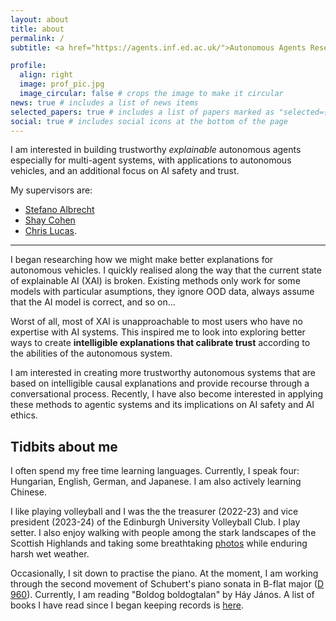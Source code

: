 ```yaml
---
layout: about
title: about
permalink: /
subtitle: <a href="https://agents.inf.ed.ac.uk/">Autonomous Agents Research Group (AARG)</a> - University of Edinburgh, UK.

profile:
  align: right
  image: prof_pic.jpg
  image_circular: false # crops the image to make it circular
news: true # includes a list of news items
selected_papers: true # includes a list of papers marked as "selected={true}"
social: true # includes social icons at the bottom of the page
---
```


I am interested in building trustworthy <em>explainable</em> autonomous agents especially for multi-agent systems, with applications to autonomous vehicles, and an additional focus on AI safety and trust.

My supervisors are:
- [Stefano Albrecht](https://agents.inf.ed.ac.uk/stefano-albrecht/)
- [Shay Cohen](https://homepages.inf.ed.ac.uk/scohen/)
- [Chris Lucas](https://homepages.inf.ed.ac.uk/clucas2/).

<hr />

I began researching how we might make better explanations for autonomous vehicles.
I quickly realised along the way that the current state of explainable AI (XAI) is broken.
Existing methods only work for some models with particular asumptions, they ignore OOD data, always assume that the AI model is correct, and so on...

Worst of all, most of XAI is unapproachable to most users who have no expertise with AI systems.
This inspired me to look into exploring better ways to create **intelligible explanations that calibrate trust** according to the abilities of the autonomous system.

I am interested in creating more trustworthy autonomous systems that are based on intelligible causal explanations and provide recourse through a conversational process. Recently, I have also become interested in applying these methods to agentic systems and its implications on AI safety and AI ethics.


## Tidbits about me

I often spend my free time learning languages. Currently, I speak four: Hungarian, English, German, and Japanese. I am also actively learning Chinese.

I like playing volleyball and I was the the treasurer (2022-23) and vice president (2023-24) of the Edinburgh University Volleyball Club. I play setter. I also enjoy walking with people among the stark landscapes of the Scottish Highlands and taking some breathtaking [photos](https://www.instagram.com/balinthy/) while enduring harsh wet weather.

Occasionally, I sit down to practise the piano. At the moment, I am working through the second movement of Schubert's piano sonata in B-flat major ([D 960](https://youtu.be/MAZ8PA5_gVA)). Currently, I am reading "Boldog ​boldogtalan" by Háy János. A list of books I have read since I began keeping records is [here](https://www.goodreads.com/review/list/62432429?sort=date_read).